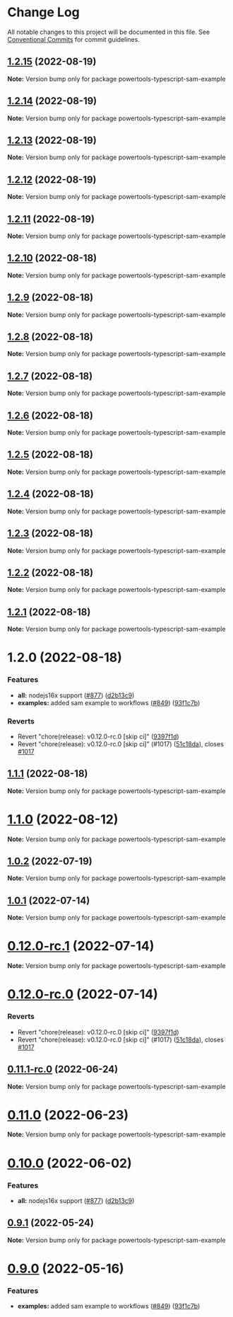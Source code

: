 # Change Log

All notable changes to this project will be documented in this file.
See [Conventional Commits](https://conventionalcommits.org) for commit guidelines.

## [1.2.15](https://github.com/dreamorosi/aws-lambda-powertools-typescript/compare/v1.2.14...v1.2.15) (2022-08-19)

**Note:** Version bump only for package powertools-typescript-sam-example





## [1.2.14](https://github.com/dreamorosi/aws-lambda-powertools-typescript/compare/v1.2.13...v1.2.14) (2022-08-19)

**Note:** Version bump only for package powertools-typescript-sam-example





## [1.2.13](https://github.com/dreamorosi/aws-lambda-powertools-typescript/compare/v1.2.12...v1.2.13) (2022-08-19)

**Note:** Version bump only for package powertools-typescript-sam-example





## [1.2.12](https://github.com/dreamorosi/aws-lambda-powertools-typescript/compare/v1.2.11...v1.2.12) (2022-08-19)

**Note:** Version bump only for package powertools-typescript-sam-example





## [1.2.11](https://github.com/dreamorosi/aws-lambda-powertools-typescript/compare/v1.2.10...v1.2.11) (2022-08-19)

**Note:** Version bump only for package powertools-typescript-sam-example





## [1.2.10](https://github.com/dreamorosi/aws-lambda-powertools-typescript/compare/v1.2.9...v1.2.10) (2022-08-18)

**Note:** Version bump only for package powertools-typescript-sam-example





## [1.2.9](https://github.com/dreamorosi/aws-lambda-powertools-typescript/compare/v1.2.8...v1.2.9) (2022-08-18)

**Note:** Version bump only for package powertools-typescript-sam-example





## [1.2.8](https://github.com/dreamorosi/aws-lambda-powertools-typescript/compare/v1.2.7...v1.2.8) (2022-08-18)

**Note:** Version bump only for package powertools-typescript-sam-example





## [1.2.7](https://github.com/dreamorosi/aws-lambda-powertools-typescript/compare/v1.2.6...v1.2.7) (2022-08-18)

**Note:** Version bump only for package powertools-typescript-sam-example





## [1.2.6](https://github.com/dreamorosi/aws-lambda-powertools-typescript/compare/v1.2.5...v1.2.6) (2022-08-18)

**Note:** Version bump only for package powertools-typescript-sam-example





## [1.2.5](https://github.com/dreamorosi/aws-lambda-powertools-typescript/compare/v1.2.4...v1.2.5) (2022-08-18)

**Note:** Version bump only for package powertools-typescript-sam-example





## [1.2.4](https://github.com/dreamorosi/aws-lambda-powertools-typescript/compare/v1.2.3...v1.2.4) (2022-08-18)

**Note:** Version bump only for package powertools-typescript-sam-example





## [1.2.3](https://github.com/dreamorosi/aws-lambda-powertools-typescript/compare/v1.2.2...v1.2.3) (2022-08-18)

**Note:** Version bump only for package powertools-typescript-sam-example





## [1.2.2](https://github.com/dreamorosi/aws-lambda-powertools-typescript/compare/v1.2.1...v1.2.2) (2022-08-18)

**Note:** Version bump only for package powertools-typescript-sam-example





## [1.2.1](https://github.com/dreamorosi/aws-lambda-powertools-typescript/compare/v1.2.0...v1.2.1) (2022-08-18)

**Note:** Version bump only for package powertools-typescript-sam-example





# 1.2.0 (2022-08-18)


### Features

* **all:** nodejs16x support ([#877](https://github.com/dreamorosi/aws-lambda-powertools-typescript/issues/877)) ([d2b13c9](https://github.com/dreamorosi/aws-lambda-powertools-typescript/commit/d2b13c945adb1a74b7c5f76d45f28a6979ce6429))
* **examples:** added sam example to workflows ([#849](https://github.com/dreamorosi/aws-lambda-powertools-typescript/issues/849)) ([93f1c7b](https://github.com/dreamorosi/aws-lambda-powertools-typescript/commit/93f1c7b55cb159dfcbbcb41149ccec7fd5db1660))


### Reverts

* Revert "chore(release): v0.12.0-rc.0 [skip ci]" ([9397f1d](https://github.com/dreamorosi/aws-lambda-powertools-typescript/commit/9397f1d3624eb0bfbeb5e4c2702ae51e558a5b4a))
* Revert "chore(release): v0.12.0-rc.0 [skip ci]" (#1017) ([51c18da](https://github.com/dreamorosi/aws-lambda-powertools-typescript/commit/51c18da20db434f8b12f320e5074e3e0a146046e)), closes [#1017](https://github.com/dreamorosi/aws-lambda-powertools-typescript/issues/1017)





## [1.1.1](https://github.com/awslabs/aws-lambda-powertools-typescript/compare/v1.1.0...v1.1.1) (2022-08-18)

**Note:** Version bump only for package powertools-typescript-sam-example





# [1.1.0](https://github.com/awslabs/aws-lambda-powertools-typescript/compare/v1.0.2...v1.1.0) (2022-08-12)

**Note:** Version bump only for package powertools-typescript-sam-example





## [1.0.2](https://github.com/awslabs/aws-lambda-powertools-typescript/compare/v1.0.1...v1.0.2) (2022-07-19)

**Note:** Version bump only for package powertools-typescript-sam-example





## [1.0.1](https://github.com/awslabs/aws-lambda-powertools-typescript/compare/v0.12.0-rc.1...v1.0.1) (2022-07-14)

**Note:** Version bump only for package powertools-typescript-sam-example





# [0.12.0-rc.1](https://github.com/awslabs/aws-lambda-powertools-typescript/compare/v0.12.0-rc.0...v0.12.0-rc.1) (2022-07-14)

**Note:** Version bump only for package powertools-typescript-sam-example





# [0.12.0-rc.0](https://github.com/awslabs/aws-lambda-powertools-typescript/compare/v0.11.1-rc.0...v0.12.0-rc.0) (2022-07-14)


### Reverts

* Revert "chore(release): v0.12.0-rc.0 [skip ci]" ([9397f1d](https://github.com/awslabs/aws-lambda-powertools-typescript/commit/9397f1d3624eb0bfbeb5e4c2702ae51e558a5b4a))
* Revert "chore(release): v0.12.0-rc.0 [skip ci]" (#1017) ([51c18da](https://github.com/awslabs/aws-lambda-powertools-typescript/commit/51c18da20db434f8b12f320e5074e3e0a146046e)), closes [#1017](https://github.com/awslabs/aws-lambda-powertools-typescript/issues/1017)





## [0.11.1-rc.0](https://github.com/awslabs/aws-lambda-powertools-typescript/compare/v0.11.0...v0.11.1-rc.0) (2022-06-24)

**Note:** Version bump only for package powertools-typescript-sam-example





# [0.11.0](https://github.com/awslabs/aws-lambda-powertools-typescript/compare/v0.10.0...v0.11.0) (2022-06-23)

**Note:** Version bump only for package powertools-typescript-sam-example





# [0.10.0](https://github.com/awslabs/aws-lambda-powertools-typescript/compare/v0.9.1...v0.10.0) (2022-06-02)


### Features

* **all:** nodejs16x support ([#877](https://github.com/awslabs/aws-lambda-powertools-typescript/issues/877)) ([d2b13c9](https://github.com/awslabs/aws-lambda-powertools-typescript/commit/d2b13c945adb1a74b7c5f76d45f28a6979ce6429))





## [0.9.1](https://github.com/awslabs/aws-lambda-powertools-typescript/compare/v0.9.0...v0.9.1) (2022-05-24)

**Note:** Version bump only for package powertools-typescript-sam-example





# [0.9.0](https://github.com/awslabs/aws-lambda-powertools-typescript/compare/v0.8.1...v0.9.0) (2022-05-16)


### Features

* **examples:** added sam example to workflows ([#849](https://github.com/awslabs/aws-lambda-powertools-typescript/issues/849)) ([93f1c7b](https://github.com/awslabs/aws-lambda-powertools-typescript/commit/93f1c7b55cb159dfcbbcb41149ccec7fd5db1660))
